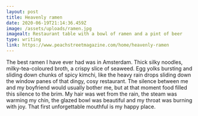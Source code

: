 ```yaml
---
layout: post
title: Heavenly ramen
date: 2020-06-19T21:14:36.459Z
image: /assets/uploads/ramen.jpg
imagealt: Restaurant table with a bowl of ramen and a pint of beer
type: writing
link: https://www.peachstreetmagazine.com/home/heavenly-ramen
---
```

The best ramen I have ever had was in Amsterdam. Thick silky noodles, milky-tea-coloured broth, a crispy slice of seaweed. Egg yolks bursting and sliding down chunks of spicy kimchi, like the heavy rain drops sliding down the window panes of that dingy, cosy restaurant. The silence between me and my boyfriend would usually bother me, but at that moment food filled this silence to the brim. My hair was wet from the rain, the steam was warming my chin, the glazed bowl was beautiful and my throat was burning with joy. That first unforgettable mouthful is my happy place.